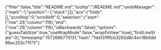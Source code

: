 {"filter":false,"title":"README.md","tooltip":"/README.md","undoManager":{"mark":-1,"position":-1,"stack":[]},"ace":{"folds":[],"scrolltop":0,"scrollleft":0,"selection":{"start":{"row":29,"column":116},"end":{"row":29,"column":116},"isBackwards":false},"options":{"guessTabSize":true,"useWrapMode":false,"wrapToView":true},"firstLineState":0},"timestamp":1572686775131,"hash":"fdd131fffcb3292d8c4ec18b0dd96ac252c71f73"}